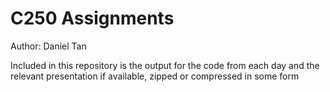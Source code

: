 # C250 Assignments 

Author: Daniel Tan

Included in this repository is the output for the code from each day and the relevant presentation if available, zipped or compressed in some form
